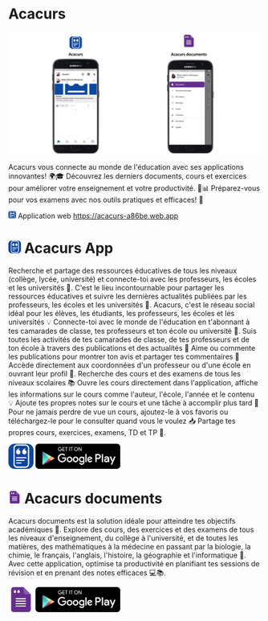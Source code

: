 # Acacurs

![Acacurs image presentation](https://github.com/Acacurs/.github/blob/main/images/acacurs_presentation3.png?raw=true)

Acacurs vous connecte au monde de l'éducation avec ses applications innovantes! 🌍🎓 Découvrez les derniers documents, cours et exercices pour améliorer votre enseignement et votre productivité. 🚀📊 Préparez-vous pour vos examens avec nos outils pratiques et efficaces! 💯

[<img src="https://github.com/Acacurs/.github/blob/main/images/acacurs_appicon.png?raw=true" alt= "Acacurs icon" height="15">](https://play.google.com/store/apps/details?id=com.acacurs.android.acacurs)
Application web https://acacurs-a86be.web.app

# [<img src="https://github.com/Acacurs/.github/blob/main/images/acacurs_appicon.png?raw=true" alt= "Acacurs icon" height="25">](https://play.google.com/store/apps/details?id=com.acacurs.android.acacurs) Acacurs App

Recherche et partage des ressources éducatives de tous les niveaux (collège, lycée, université) et connecte-toi avec les professeurs, les écoles et les universités 🤝. C'est le lieu incontournable pour partager les ressources éducatives et suivre les dernières actualités publiées par les professeurs, les écoles et les universités 💬.
Acacurs, c'est le réseau social idéal pour les élèves, les étudiants, les professeurs, les écoles et les universités 💡 Connecte-toi avec le monde de l'éducation en t'abonnant à tes camarades de classe, tes professeurs et ton école ou université 🤝.
Suis toutes les activités de tes camarades de classe, de tes professeurs et de ton école à travers des publications et des actualités 📣 Aime ou commente les publications pour montrer ton avis et partager tes commentaires 💬 Accède directement aux coordonnées d'un professeur ou d'une école en ouvrant leur profil 🔎.
Recherche des cours et des examens de tous les niveaux scolaires 📚 Ouvre les cours directement dans l'application, affiche les informations sur le cours comme l'auteur, l'école, l'année et le contenu 💡 Ajoute tes propres notes sur le cours et une tâche à accomplir plus tard 📝 Pour ne jamais perdre de vue un cours, ajoutez-le à vos favoris ou téléchargez-le pour le consulter quand vous le voulez 📥 Partage tes propres cours, exercices, examens, TD et TP 🤝.

[<img src="https://github.com/Acacurs/.github/blob/main/images/acacurs_appicon.png?raw=true" alt= "Acacurs icon" height="50">](https://play.google.com/store/apps/details?id=com.acacurs.android.acacurs)
[<img src="https://github.com/Acacurs/.github/blob/main/images/google-play-badge.png?raw=true" alt= "Acacurs" height="50">](https://play.google.com/store/apps/details?id=com.acacurs.android.acacurs)

# [<img src="https://github.com/Acacurs/.github/blob/main/images/acacurs_documents_appicon.png?raw=true" alt= "Acacurs icon" height="25">](https://play.google.com/store/apps/details?id=com.acacurs.android.acacurs.documents) Acacurs documents

Acacurs documents est la solution idéale pour atteindre tes objectifs académiques 🚀. Explore des cours, des exercices et des examens de tous les niveaux d'enseignement, du collège à l'université, et de toutes les matières, des mathématiques à la médecine en passant par la biologie, la chimie, le français, l'anglais, l'histoire, la géographie et l'informatique 📝.
Avec cette application, optimise ta productivité en planifiant tes sessions de révision et en prenant des notes efficaces 💻📚.

[<img src="https://github.com/Acacurs/.github/blob/main/images/acacurs_documents_appicon.png?raw=true" alt= "Acacurs icon" height="50">](https://play.google.com/store/apps/details?id=com.acacurs.android.acacurs)
[<img src="https://github.com/Acacurs/.github/blob/main/images/google-play-badge.png?raw=true" alt= "Acacurs" height="50">](https://play.google.com/store/apps/details?id=com.acacurs.android.acacurs.documents)
